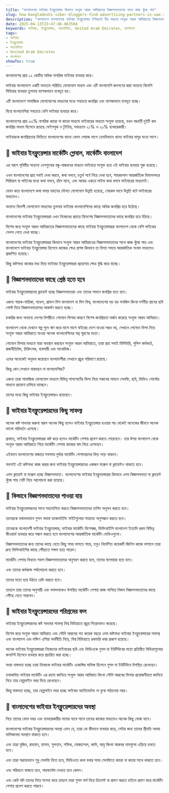```yaml
---
title: "বাংলাদেশের ভাইবার ইনফ্লুয়েন্সার কিভাবে সংযুক্ত আরব আমিরাতের বিজ্ঞাপনদাতাদের সাথে কাজ খুঁজে পায়"
slug: how-bangladeshi-viber-bloggers-find-advertising-partners-in-uae-2025-04-13
description: "বাংলাদেশে বাংলাদেশের ভাইবার ইনফ্লুয়েন্সার ইন্টারনেট টির মাধ্যমে সংযুক্ত আরব আমিরাতের বিজ্ঞাপনদাতাদের সাথে সহযোগিতা খুঁজে পায়"
date: 2025-04-13T23:47:46.863504
keywords: ভাইবার, ইনফ্লুয়েন্সার, সহযোগিতা, United Arab Emirates, বাংলাদেশ
tags:
- ভাইবার
- ইনফ্লুয়েন্সার
- সহযোগিতা
- United Arab Emirates
- বাংলাদেশ
showToc: true
---
```


বাংলাদেশের প্রায় ১২ কোটির অধিক নাগরিক ভাইবার ব্যবহার করে।

ভাইবার বাংলাদেশে একটি অন্যতম পরিচিত যোগাযোগ মাধ্যম এবং এটি বাংলাদেশি জনগণের দ্বারা অন্যান্য বিদেশি মিডিয়ার ব্যবহার তুলনায় ব্যাপকভাবে ব্যবহৃত হয়।

এটি বাংলাদেশে সামাজিক যোগাযোগের মাধ্যমের মধ্যে সবচেয়ে জনপ্রিয় এবং ব্যাপকভাবে ব্যবহৃত হচ্ছে।

বিশ্বে বাংলাদেশিরা সবচেয়ে বেশি ভাইবার ব্যবহার করে।

বাংলাদেশের প্রায় ৩৩% নাগরিক কারো না কারো মাধ্যমে ভাইবারের মাধ্যমে সংযুক্ত হয়েছে, যখন পরবর্তী দুইটি কম জনপ্রিয় মাধ্যম হিসেবে রয়েছে ফেইসবুক ও টুইটার, যথাক্রমে ২১% ও ২০% ব্যবহারকারী।

ভাইবারকে জনপ্রিয়তার ভিত্তিতে বাংলাদেশের খাদ্যে যেমন পেয়াজ লাগে তেমনিভাবে খাদ্যে ভাইবার যাদুর মতো লাগে।


## 📢 ভাইবার ইনফ্লুয়েন্সার মার্কেটিং গ্লোবাল, মার্কেটিং বাংলাদেশ

এর আগে পৃথিবীর অন্যান্য দেশগুলোর বন্ধু-বান্ধবদের মাধ্যমে ভাইবারে সংযুক্ত হয়ে এই ভাইবার ব্যবহার শুরু হয়েছে।

এখন বাংলাদেশের প্রায় সবাই দেখা করবে, কথা বলবে, চতুর্থ পর্বে গিয়ে দেখা হবে, শাহজালাল আন্তর্জাতিক বিমানবন্দরে সিরিয়াল বা লাইনের মধ্যে কথা বলবে, চাঁদে যাবে, এবং আবার একত্রে লাইভ কথা বলবে ভাইবারের মাধ্যমেই।

যেমন করে বাংলাদেশে কথা বলার বাহনের দৌলত যোগাযোগ উন্নতি হয়েছে, সেরকম ভাবে উন্নতি ঘটে ভাইবারের মাধ্যমেও।

অন্যান্য বিদেশী যোগাযোগ মাধ্যমের তুলনায় ভাইবার বাংলাদেশিদের কাছে অধিক জনপ্রিয় হয়ে উঠেছে।


বাংলাদেশের ভাইবার ইনফ্লুয়েন্সাররা এখন নিজেদের প্রচারে বিদেশের বিজ্ঞাপনদাতাদের কাছে জনপ্রিয় হয়ে উঠছে।

বিশেষ করে সংযুক্ত আরব আমিরাতের বিজ্ঞাপনদাতাদের কাছে ভাইবার ইনফ্লুয়েন্সাররা বাংলাদেশ থেকে বেশি লাইকের সেলস পেতে দেখা যাচ্ছে।

বাংলাদেশের ভাইবার ইনফ্লুয়েন্সাররা কিভাবে সংযুক্ত আরব আমিরাতের বিজ্ঞাপনদাতাদের সাথে কাজ খুঁজে পায় এবং বাংলাদেশে ভাইবার ইনফ্লুয়েন্সার হিসেবে কাজের ক্ষেত্র প্রশস্ত কিভাবে তা বিগত সময়ে আন্তর্জাতিক সংবাদ মাধ্যমেও প্রকাশিত হয়েছে।

কিছু কষ্টসাধ্য কাজের মধ্য দিয়ে ভাইবার ইনফ্লুয়েন্সাররা প্রচারণার ক্ষেত্র বৃদ্ধি করে যাচ্ছে।


## 📢 বিজ্ঞাপনদাতাদের কাছে শ্রেষ্ঠ হতে হবে

ভাইবার ইনফ্লুয়েন্সারদের ক্লায়েন্ট হচ্ছে বিজ্ঞাপনদাতারা এবং তাদের সামনে জনপ্রিয় হতে হবে। 

এজন্য গায়ক-গায়িকা, মডেল, প্রাক্তন মিস বাংলাদেশ বা মিস বিশ্ব, বাংলাদেশের বড় বড় মসজিদ কিংবা দর্শনীয় স্থানের ছবি পোস্ট দিয়ে বিজ্ঞাপনদাতাদের আকর্ষণ করতে হচ্ছে।

চাকরির জন্য অন্যান্য দেশের বিপরীতে গোল্ডেন ভিসার কারণে বিশেষ জনপ্রিয়তা অর্জন করেছে সংযুক্ত আরব আমিরাত।

বাংলাদেশ থেকে যেখানে স্বল্প সুদে ঋণ করে মাসে মাসে বাইরের দেশে যাওয়া সম্ভব নয়, সেখানে গোল্ডেন ভিসা নিয়ে সংযুক্ত আরব আমিরাতে যাওয়া অনেক বাংলাদেশিদের স্বপ্ন পূরণের মতো।

গোল্ডেন ভিসার মাধ্যমে যারা অবস্থান করছেন সংযুক্ত আরব আমিরাতে, তারা প্রায় সবাই মিলিটারি, পুলিশ কর্মকর্তা, রাজনীতিবিদ, চিকিৎসক, ব্যবসায়ী এবং সাংবাদিক।

এদের অনেকেই অনুভব করেছেন বাংলাদেশীরা সেখানে প্রচুর পরিমাণে রয়েছে।

কিন্তু কেন সেখানে থাকছেন না বাংলাদেশিরা?

এজন্য তারা সামাজিক যোগাযোগ মাধ্যমে বিভিন্ন পাসপোর্টের ভিসা নিয়ে সকলের সামনে সেলফি, ছবি, ভিডিও পোস্টের মাধ্যমে প্রচারণা চালিয়ে যাচ্ছেন।

তাদের মধ্যে কিছু ভাইবার ইনফ্লুয়েন্সারও রয়েছেন।


## 📢 ভাইবার ইনফ্লুয়েন্সারদের কিছু সাফল্য

অনেক কষ্ট সাধনার করুনা স্বরূপ অনেক কিছু হলেও ভাইবার ইনফ্লুয়েন্সার হওয়ার পর থেকেই অনেকের জীবনে অনেক ভালো পরিবর্তন এসেছে।

প্রথমত, ভাইবার ইনফ্লুয়েন্সাররা কষ্ট করে হলেও মার্কেটিং পেশায় প্রবেশ করতে পেরেছেন। তার উপর বাংলাদেশ থেকে সংযুক্ত আরব আমিরাতে গিয়ে মার্কেটিং পেশায় কাজের স্বাদ নিয়ে এসেছেন।

এইভাবে বাংলাদেশের বাজারে সবসময় দুর্দান্ত মার্কেটিং পেশাদারদের ভিড় পড়ে থাকবে।

অবশ্যই এই কষ্টসাধ্য কাজ করার জন্য ভাইবার ইনফ্লুয়েন্সারদের একজন মক্কেল বা ক্লায়েন্টও থাকতে হবে।

এমন ক্লায়েন্ট বা মক্কেল হচ্ছে বিজ্ঞাপনদাতা। বাংলাদেশের ভাইবার ইনফ্লুয়েন্সাররা কিভাবে এসব বিজ্ঞাপনদাতা বা ক্লায়েন্ট খুঁজে পায় সেটি নিচে আলোচনা করা হয়েছে।


## 📢 কিভাবে বিজ্ঞাপনদাতাদের পাওয়া যায়

ভাইবার ইনফ্লুয়েন্সারদের সাথে সহযোগিতা করতে বিজ্ঞাপনদাতাদের তাগিদ অনুভব করতে হবে।

তাদেরকে যথাযথভাবে গুগল অথবা ব্যাকলাইনিং সাইটগুলোর সাহায্যে অনুসন্ধান করতে হবে। 

তাদেরকে বাংলাদেশী ভাইবার ইনফ্লুয়েন্সার, ভাইবার মার্কেটিং বিশেষজ্ঞ, ভিভিআইপি বাংলাদেশ ইত্যাদি রকম বিভিন্ন কীওয়ার্ড ব্যবহার করে সন্ধান করতে হবে বাংলাদেশের আন্তর্জাতিক মার্কেটিং ভেডিওগুলো।

বিজ্ঞাপনদাতাদের জন্য তাদের কাছে যেতে কিছু সময় লাগতে পারে, তবুও নির্দেশিত কয়েকটি জিনিস কাজে লাগালে তারা দ্রুত ভিভিআইপির কাছে পৌঁছাতে সক্ষম হতে পারেন।

মার্কেটিং পেশায় বিখ্যাত সফল বিজ্ঞাপনদাতাদের অনুসরণ করতে হবে, তাদের ফলোয়ার হতে হবে। 

এবং তাদের কর্মকান্ড পর্যালোচনা করতে হবে।

তাদের মতো হয়ে উঠতে চেষ্টা করতে হবে।

তাহলে তারা তাদের অনুসারী এবং ভক্তদলকেও উপস্থিত মার্কেটিং পেশায় কাজ লাগিয়ে নিজস্ব বিজ্ঞাপনদাতাদের কাছে পৌঁছে যেতে পারবেন।


## 📢 ভাইবার ইনফ্লুয়েন্সারদের পরিশ্রমের ফল

ভাইবার ইনফ্লুয়েন্সারদের কষ্ট সাধনার সাফল্য বিশ্ব মিডিয়াতে প্রচুর শিরোনামও করেছে।

বিশেষ করে সংযুক্ত আরব আমিরাত এবং সৌদি আরবের গত কয়েক বছরে এসব কষ্টসাধ্য ভাইবার ইনফ্লুয়েন্সারের সাফল্য এবং বাংলাদেশ এবং দক্ষিণ এশিয়া অর্থনীতি নিয়ে, বিশ্ব মিডিয়াতে রকমারি খবর প্রকাশ হয়েছে।

অনেক ভাইবার ইনফ্লুয়েন্সাররা নিজেদের ভাইবারের ছবি এবং ভিডিওকে গুগল বা ইউটিউবের মতো প্রতিষ্ঠিত মিডিয়াগুলোর কনটেন্ট হিসেবে ব্যবহার করে প্রচারিত করা হচ্ছে।

অথচ বাস্তবতা হচ্ছে তারা নিজেকে ভাইবার মার্কেটিং এজেন্সির মালিক হিসেবে গুগল বা ইউটিউবে উপস্থিত রেখেছেন।

তথাকথিত ভাইবার মার্কেটিং এর রহস্য জানিয়ে সংযুক্ত আরব আমিরাত কিংবা সৌদি আরবের ভিসার প্রয়োজনীয়তা জানিয়ে নিচে তার হেল্পলাইন নম্বর দিয়ে রেখেছেন।

কিন্তু বাস্তবতা হচ্ছে, তার হেল্পলাইন নম্বর হচ্ছে ভাইবার অ্যানিমেটেড না বুঝে পাঠানোর নম্বর।


## 📢 বাংলাদেশের ভাইবার ইনফ্লুয়েন্সারদের অবস্থা

নিচে তাদের ফোন নম্বর এবং ব্যবহারকারীর নামের সাথে সাথে তাদের কাজের মাধ্যমেও অনেক কিছু বোঝা যাবে।

বাংলাদেশের ভাইবার ইনফ্লুয়েন্সারদের অবস্থা এমন যে, তারা কে কীভাবে ব্যবহার করে, সেটার জন্য তাদের শ্রীমতি অথবা মালিকানার অবস্থান থাকতে হবে।

এবং তারা মুজিব, রাহমান, হাসান, সুলতান, শফিক, মোজাম্মেল, কাদি, আবু কিংবা আকবর নামগুলো এড়িয়ে চলতে হবে।

এবং তারা সম্ভাব্যভাবে শুধু সেলফি নিতে হবে, ভিডিওতে কথা বলার সময় সেলফিতে কারো না কারো সাথে থাকতে হবে।

এবং পরিধানে থাকতে হবে, পারফর্মেন্স দেখতে হবে কেমন।

এবং কেউ যদি তাদের নিয়ে সন্দেহ করে তাহলে তারা গুগল ফর্ম দিয়ে ক্রিমেন্ট বা প্রমাণ করতে চাইলে প্রমাণ করে মার্কেটিং পেশায় প্রবেশ করতে পারবে।